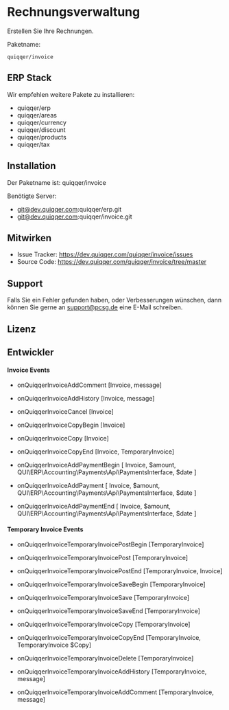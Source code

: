 Rechnungsverwaltung
========

Erstellen Sie Ihre Rechnungen.

Paketname:

    quiqqer/invoice


ERP Stack
----

Wir empfehlen weitere Pakete zu installieren:

- quiqqer/erp
- quiqqer/areas
- quiqqer/currency
- quiqqer/discount
- quiqqer/products
- quiqqer/tax

Installation
------------

Der Paketname ist: quiqqer/invoice

Benötigte Server:

- git@dev.quiqqer.com:quiqqer/erp.git
- git@dev.quiqqer.com:quiqqer/invoice.git

Mitwirken
----------

- Issue Tracker: https://dev.quiqqer.com/quiqqer/invoice/issues
- Source Code: https://dev.quiqqer.com/quiqqer/invoice/tree/master


Support
-------

Falls Sie ein Fehler gefunden haben, oder Verbesserungen wünschen,
dann können Sie gerne an support@pcsg.de eine E-Mail schreiben.


Lizenz
-------


Entwickler
-------


#### Invoice Events

- onQuiqqerInvoiceAddComment [Invoice, message]
- onQuiqqerInvoiceAddHistory [Invoice, message]
- onQuiqqerInvoiceCancel [Invoice]

- onQuiqqerInvoiceCopyBegin [Invoice]
- onQuiqqerInvoiceCopy [Invoice]
- onQuiqqerInvoiceCopyEnd [Invoice, TemporaryInvoice]

- onQuiqqerInvoiceAddPaymentBegin [
    Invoice, 
    $amount, 
    QUI\ERP\Accounting\Payments\Api\PaymentsInterface, 
    $date
]

- onQuiqqerInvoiceAddPayment [
    Invoice, 
    $amount, 
    QUI\ERP\Accounting\Payments\Api\PaymentsInterface, 
    $date
]

- onQuiqqerInvoiceAddPaymentEnd [
    Invoice, 
    $amount, 
    QUI\ERP\Accounting\Payments\Api\PaymentsInterface, 
    $date
]



#### Temporary Invoice Events

- onQuiqqerInvoiceTemporaryInvoicePostBegin [TemporaryInvoice]
- onQuiqqerInvoiceTemporaryInvoicePost [TemporaryInvoice]
- onQuiqqerInvoiceTemporaryInvoicePostEnd [TemporaryInvoice, Invoice]

- onQuiqqerInvoiceTemporaryInvoiceSaveBegin [TemporaryInvoice]
- onQuiqqerInvoiceTemporaryInvoiceSave [TemporaryInvoice]
- onQuiqqerInvoiceTemporaryInvoiceSaveEnd [TemporaryInvoice]

- onQuiqqerInvoiceTemporaryInvoiceCopy [TemporaryInvoice]
- onQuiqqerInvoiceTemporaryInvoiceCopyEnd [TemporaryInvoice, TemporaryInvoice $Copy]

- onQuiqqerInvoiceTemporaryInvoiceDelete [TemporaryInvoice]

- onQuiqqerInvoiceTemporaryInvoiceAddHistory [TemporaryInvoice, message]
- onQuiqqerInvoiceTemporaryInvoiceAddComment [TemporaryInvoice, message]
